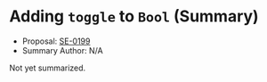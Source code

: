 # Adding `toggle` to `Bool` (Summary)

* Proposal: [SE-0199](https://github.com/apple/swift-evolution/blob/main/proposals/0199-bool-toggle.md)
* Summary Author: N/A

Not yet summarized.
